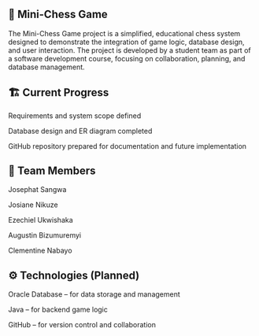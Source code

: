 ## 🧩 Mini-Chess Game

The Mini-Chess Game project is a simplified, educational chess system designed to demonstrate the integration of game logic, database design, and user interaction. The project is developed by a student team as part of a software development course, focusing on collaboration, planning, and database management.

## 🏗️ Current Progress

Requirements and system scope defined

Database design and ER diagram completed

GitHub repository prepared for documentation and future implementation

## 👥 Team Members

Josephat Sangwa

Josiane Nikuze

Ezechiel Ukwishaka

Augustin Bizumuremyi

Clementine Nabayo

## ⚙️ Technologies (Planned)

Oracle Database – for data storage and management

Java – for backend game logic

GitHub – for version control and collaboration
